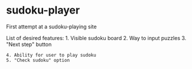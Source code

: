 # sudoku-player
First attempt at a sudoku-playing site

List of desired features:
    1. Visible sudoku board
    2. Way to input puzzles
    3. "Next step" button

    4. Ability for user to play sudoku
    5. "Check sudoku" option